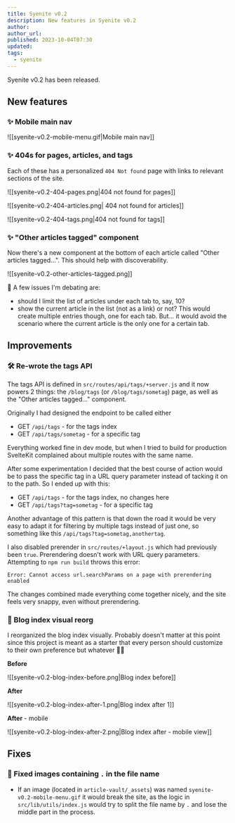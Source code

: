 ```yaml
---
title: Syenite v0.2
description: New features in Syenite v0.2
author:
author_url:
published: 2023-10-04T07:30
updated:
tags:
  - syenite
---
```


Syenite v0.2 has been released.

## New features

### ✨ Mobile main nav

![[syenite-v0.2-mobile-menu.gif|Mobile main nav]]

### ✨ 404s for pages, articles, and tags

Each of these has a personalized `404 Not found` page with links to relevant sections of the site.

![[syenite-v0.2-404-pages.png|404 not found for pages]]

![[syenite-v0.2-404-articles.png| 404 not found for articles]]

![[syenite-v0.2-404-tags.png|404 not found for tags]]

### ✨ "Other articles tagged" component

Now there's a new component at the bottom of each article called "Other articles tagged...". This should help with discoverability.

![[syenite-v0.2-other-articles-tagged.png]]

🤔 A few issues I'm debating are:

- should I limit the list of articles under each tab to, say, 10?
- show the current article in the list (not as a link) or not? This would create multiple entries though, one for each tab. But... it would avoid the scenario where the current article is the only one for a certain tab.

## Improvements

### 🛠 Re-wrote the tags API

The tags API is defined in `src/routes/api/tags/+server.js` and it now powers 2 things: the `/blog/tags` (or `/blog/tags/sometag`) page, as well as the "Other articles tagged..." component.

Originally I had designed the endpoint to be called either

- GET `/api/tags` - for the tags index
- GET `/api/tags/sometag` - for a specific tag

Everything worked fine in dev mode, but when I tried to build for production SvelteKit complained about multiple routes with the same name.

After some experimentation I decided that the best course of action would be to pass the specific tag in a URL query parameter instead of tacking it on to the path. So I ended up with this:

- GET `/api/tags` - for the tags index, no changes here
- GET `/api/tags?tag=sometag` - for a specific tag

Another advantage of this pattern is that down the road it would be very easy to adapt it for filtering by multiple tags instead of just one, so something like this `/api/tags?tag=sometag,anothertag`.

I also disabled prerender in `src/routes/+layout.js` which had previously been `true`. Prerendering doesn't work with URL query parameters. Attempting to `npm run build` throws this error:

```
Error: Cannot access url.searchParams on a page with prerendering enabled
```

The changes combined made everything come together nicely, and the site feels very snappy, even without prerendering.

### 💄 Blog index visual reorg

I reorganized the blog index visually. Probably doesn't matter at this point since this project is meant as a starter that every person should customize to their own preference but whatever 🤷‍♂️

**Before**

![[syenite-v0.2-blog-index-before.png|Blog index before]]

**After**

![[syenite-v0.2-blog-index-after-1.png|Blog index after 1]]

**After** - mobile

![[syenite-v0.2-blog-index-after-2.png|Blog index after - mobile view]]

## Fixes

### 🐞 Fixed images containing `.` in the file name

- If an image (located in `article-vault/_assets`) was named `syenite-v0.2-mobile-menu.gif` it would break the site, as the logic in `src/lib/utils/index.js` would try to split the file name by `.` and lose the middle part in the process.